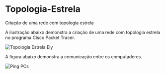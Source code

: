# Topologia-Estrela
Criação de uma rede com topologia estrela

A ilustração abaixo demonstra a criação de uma rede com topologia estrela no programa Cisco Packet Tracer.

![Topologia Estrela Ely](https://github.com/user-attachments/assets/ec9af18d-9db0-411d-ade0-1b9fc4f63849)

A figura abaixo demonstra a comunicação entre os computadores.

![Ping PCs](https://github.com/user-attachments/assets/6b554739-a106-419e-bb58-7a00df788e41)

